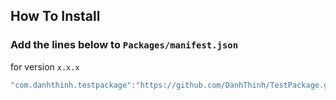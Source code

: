 ## How To Install

### Add the lines below to `Packages/manifest.json`

for version `x.x.x`
```csharp
"com.danhthinh.testpackage":"https://github.com/DanhThinh/TestPackage.git#1.0.1",
```
